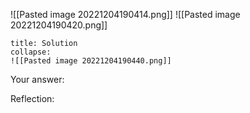 ![[Pasted image 20221204190414.png]]
![[Pasted image 20221204190420.png]]

```ad-note
title: Solution
collapse:
![[Pasted image 20221204190440.png]]

```

Your answer:

Reflection:
